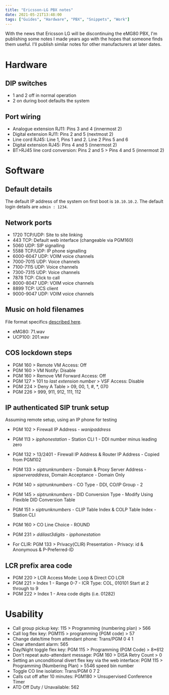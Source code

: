 ```yaml
---
title: "Ericsson-LG PBX notes"
date: 2021-05-21T13:48:00
tags: ["Guides", "Hardware", "PBX", "Snippets", "Work"]
---
```


With the news that Ericsson LG will be discontinuing the eMG80 PBX, I'm publishing some notes I made years ago with the hopes that someone finds them useful. I'll publish similar notes for other manufacturers at later dates.

# Hardware

## DIP switches
* 1 and 2 off in normal operation
* 2 on during boot defaults the system

## Port wiring
* Analogue extension RJ11: Pins 3 and 4 (innermost 2)
* Digital extension RJ11: Pins 2 and 5 (nextmost 2)
* Line cord RJ45: Line 1, Pins 1 and 2. Line 2 Pins 5 and 6
* Digital extension RJ45: Pins 4 and 5 (innermost 2)
* BT>RJ45 line cord conversion: Pins 2 and 5 > Pins 4 and 5 (innermost 2)

# Software

## Default details
The default IP address of the system on first boot is `10.10.10.2`. The default login details are `admin : 1234`.

## Network ports
* 1720 TCP/UDP: Site to site linking
* 443 TCP: Default web interface (changeable via PGM160)
* 5060 UDP: SIP signalling
* 5588 TCP/UDP: IP phone signalling
* 6000-6047 UDP: VOIM voice channels
* 7000-7015 UDP: Voice channels
* 7100-7115 UDP: Voice channels
* 7300-7315 UDP: Voice channels
* 7878 TCP: Click to call
* 8000-8047 UDP: VOIM voice channels
* 8899 TCP: UCS client
* 9000-9047 UDP: VOIM voice channels

## Music on hold filenames
File format specifics [described here](/ffmpeg-audio-conversions-for-pbx/).
* eMG80: 71.wav
* UCP100: 201.wav

## COS lockdown steps
* PGM 160 > Remote VM Access: Off
* PGM 160 > VM Notify: Disable
* PGM 160 > Remove VM Forward Access: Off
* PGM 127 > 101 to *last extension number* > VSF Access: Disable
* PGM 224 > Deny A Table > 09, 00, 1, #, *, 070
* PGM 226 > 999, 911, 912, 111, 112

## IP authenticated SIP trunk setup
Assuming remote setup, using an IP phone for testing
* PGM 102 > Firewall IP Address - *wanipaddress*
* PGM 113 > *ipphonestation* - Station CLI 1 - DDI number minus leading zero
* PGM 132 > 13/2401 - Firewall IP Address & Router IP Address - Copied from PGM102
* PGM 133 > *siptrunknumbers* - Domain & Proxy Server Address - *sipserveraddress*, Domain Acceptance - Domain Only
* PGM 140 > *siptrunknumbers* - CO Type - DDI, CO/IP Group - 2
* PGM 145 > *siptrunknumbers* - DID Conversion Type - Modify Using Flexible DID Conversion Table
* PGM 151 > *siptrunknumbers* - CLIP Table Index & COLP Table Index - Station CLI
* PGM 160 > CO Line Choice - ROUND
* PGM 231 > *ddilast3digits* - *ipphonestation*

* For CLIR: PGM 133 > Privacy(CLIR) Presentation - Privacy: id & Anonymous & P-Preferred-ID

## LCR prefix area code
* PGM 220 > LCR Access Mode: Loop & Direct CO LCR
* PGM 221 > Index 1 - Range 0-7 - ICR Type: COL, 010101 Start at 2 through to 9
* PGM 222 > Index 1 - Area code digits (i.e. 01282)

# Usability
* Call group pickup key: 115 > Programming (numbering plan) > 566
* Call log flex key: PGM115 > programming (PGM code) > 57 
* Change date/time from attendant phone: Trans/PGM 0 4 1
* Clear attendant alarm: 565
* Day/Night toggle flex key: PGM 115 > Programming (PGM Code) > 8*612
* Don't repeat auto-attendant message: PGM 160 > DISA Retry Count > 0
* Setting an unconditional divert flex key via the web interface: PGM 115 > Programming (Numbering Plan) > 5546 speed bin number
* Toggle CO line isolation: Trans/PGM 0 7 2
* Calls cut off after 10 minutes: PGM180 > Unsupervised Conference Timer
* ATD Off Duty / Unavailable: 562
